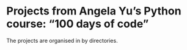# Projects from Angela Yu’s Python course: “100 days of code”

The projects are organised in by directories.
